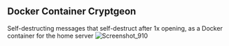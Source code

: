 Docker Container Cryptgeon
-----------------------------------------------------
Self-destructing messages that self-destruct after 1x opening, as a Docker container for the home server
![Screenshot_910](https://github.com/Gerald-Ha/docker-cryptgeon/assets/53166232/fa2784d2-ebff-4dfe-8692-1a2178c4c229)

